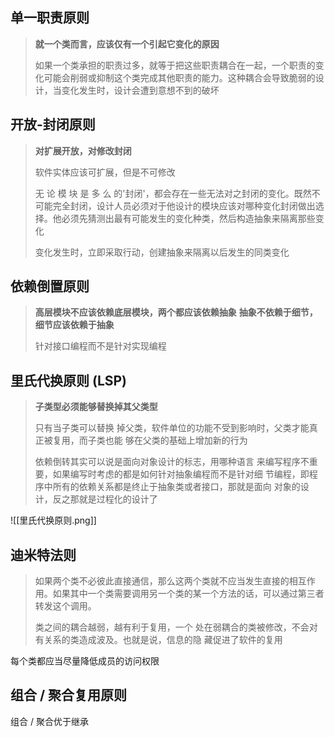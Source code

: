 ## 单一职责原则

>**就一个类而言，应该仅有一个引起它变化的原因**
>
>如果一个类承担的职责过多，就等于把这些职责耦合在一起，一个职责的变化可能会削弱或抑制这个类完成其他职责的能力。这种耦合会导致脆弱的设计，当变化发生时，设计会遭到意想不到的破坏

## 开放-封闭原则

>**对扩展开放，对修改封闭**
>
>软件实体应该可扩展，但是不可修改
>
>无 论 模 块 是 多 么 的'封闭'，都会存在一些无法对之封闭的变化。既然不可能完全封闭，设计人员必须对于他设计的模块应该对哪种变化封闭做出选择。他必须先猜测出最有可能发生的变化种类，然后构造抽象来隔离那些变化
>
>变化发生时，立即采取行动，创建抽象来隔离以后发生的同类变化

## 依赖倒置原则

>**高层模块不应该依赖底层模块，两个都应该依赖抽象**
>**抽象不依赖于细节，细节应该依赖于抽象**
>
>针对接口编程而不是针对实现编程

## 里氏代换原则 (LSP)

> **子类型必须能够替换掉其父类型**
> 
> 只有当子类可以替换 掉父类，软件单位的功能不受到影响时，父类才能真正被复用，而子类也能 够在父类的基础上增加新的行为
> 
> 依赖倒转其实可以说是面向对象设计的标志，用哪种语言 来编写程序不重要，如果编写时考虑的都是如何针对抽象编程而不是针对细 节编程，即程序中所有的依赖关系都是终止于抽象类或者接口，那就是面向 对象的设计，反之那就是过程化的设计了

![[里氏代换原则.png]]
## 迪米特法则

> 如果两个类不必彼此直接通信，那么这两个类就不应当发生直接的相互作用。如果其中一个类需要调用另一个类的某一个方法的话，可以通过第三者转发这个调用。 
> 
> 类之间的耦合越弱，越有利于复用，一个 处在弱耦合的类被修改，不会对有关系的类造成波及。也就是说，信息的隐 藏促进了软件的复用

每个类都应当尽量降低成员的访问权限

## 组合 / 聚合复用原则

组合 / 聚合优于继承